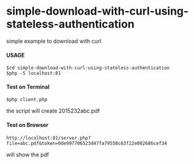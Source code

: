 # simple-download-with-curl-using-stateless-authentication
simple example to download with curl
#### USAGE
````terminal 
$cd simple-download-with-curl-using-stateless-authentication
$php -S localhost:81
````    
#### Test on Terminal
````terminal 
$php client.php
````   
the script will create 2015232abc.pdf
#### Test on Browser
````browser 
http://localhost:81/server.php?file=abc.pdf&token=0de997706523d47fa79558c63f22e002686cef34 
````
will show the pdf